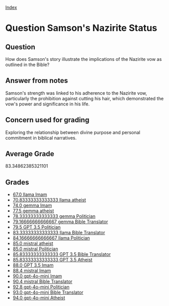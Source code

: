 
[Index](../../index.md)
# Question Samson's Nazirite Status
## Question
How does Samson's story illustrate the implications of the Nazirite vow as outlined in the Bible?

## Answer from notes
Samson's strength was linked to his adherence to the Nazirite vow, particularly the prohibition against cutting his hair, which demonstrated the vow's power and significance in his life.

## Concern used for grading
Exploring the relationship between divine purpose and personal commitment in biblical narratives.

## Average Grade
83.34862385321101

## Grades
 * [67.0 llama Imam](../answers/llama_Imam/Samson_s_Nazirite_Status.md)
 * [70.83333333333333 llama atheist](../answers/llama_atheist/Samson_s_Nazirite_Status.md)
 * [74.0 gemma Imam](../answers/gemma_Imam/Samson_s_Nazirite_Status.md)
 * [77.5 gemma atheist](../answers/gemma_atheist/Samson_s_Nazirite_Status.md)
 * [78.33333333333333 gemma Politician](../answers/gemma_Politician/Samson_s_Nazirite_Status.md)
 * [79.16666666666667 gemma Bible Translator](../answers/gemma_Bible_Translator/Samson_s_Nazirite_Status.md)
 * [79.5 GPT 3.5 Politician](../answers/GPT_3.5_Politician/Samson_s_Nazirite_Status.md)
 * [83.33333333333333 llama Bible Translator](../answers/llama_Bible_Translator/Samson_s_Nazirite_Status.md)
 * [84.16666666666667 llama Politician](../answers/llama_Politician/Samson_s_Nazirite_Status.md)
 * [85.0 mistral atheist](../answers/mistral_atheist/Samson_s_Nazirite_Status.md)
 * [85.0 mistral Politician](../answers/mistral_Politician/Samson_s_Nazirite_Status.md)
 * [85.83333333333333 GPT 3.5 Bible Translator](../answers/GPT_3.5_Bible_Translator/Samson_s_Nazirite_Status.md)
 * [85.83333333333333 GPT 3.5 Atheist](../answers/GPT_3.5_Atheist/Samson_s_Nazirite_Status.md)
 * [88.0 GPT 3.5 Imam](../answers/GPT_3.5_Imam/Samson_s_Nazirite_Status.md)
 * [88.4 mistral Imam](../answers/mistral_Imam/Samson_s_Nazirite_Status.md)
 * [90.0 gpt-4o-mini Imam](../answers/gpt-4o-mini_Imam/Samson_s_Nazirite_Status.md)
 * [90.4 mistral Bible Translator](../answers/mistral_Bible_Translator/Samson_s_Nazirite_Status.md)
 * [92.8 gpt-4o-mini Politician](../answers/gpt-4o-mini_Politician/Samson_s_Nazirite_Status.md)
 * [93.0 gpt-4o-mini Bible Translator](../answers/gpt-4o-mini_Bible_Translator/Samson_s_Nazirite_Status.md)
 * [94.0 gpt-4o-mini Atheist](../answers/gpt-4o-mini_Atheist/Samson_s_Nazirite_Status.md)
